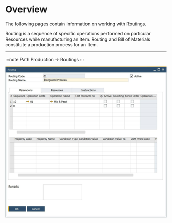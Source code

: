 # Overview

The following pages contain information on working with Routings.

Routing is a sequence of specific operations performed on particular Resources while manufacturing an Item. Routing and Bill of Materials constitute a production process for an Item.

---

:::note Path
Production → Routings
:::


![Routing](./media/routing.png)

